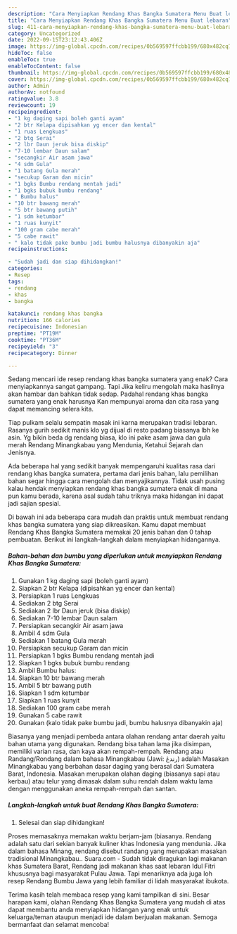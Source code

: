 ```yaml
---
description: "Cara Menyiapkan Rendang Khas Bangka Sumatera Menu Buat lebaran"
title: "Cara Menyiapkan Rendang Khas Bangka Sumatera Menu Buat lebaran"
slug: 411-cara-menyiapkan-rendang-khas-bangka-sumatera-menu-buat-lebaran
category: Uncategorized
date: 2022-09-15T23:12:43.406Z
image: https://img-global.cpcdn.com/recipes/0b569597ffcbb199/680x482cq70/rendang-khas-bangka-sumatera-foto-resep-utama.jpg
hideToc: false
enableToc: true
enableTocContent: false
thumbnail: https://img-global.cpcdn.com/recipes/0b569597ffcbb199/680x482cq70/rendang-khas-bangka-sumatera-foto-resep-utama.jpg
cover: https://img-global.cpcdn.com/recipes/0b569597ffcbb199/680x482cq70/rendang-khas-bangka-sumatera-foto-resep-utama.jpg
author: Admin
authorAv: notfound
ratingvalue: 3.8
reviewcount: 19
recipeingredient:
- "1 kg daging sapi boleh ganti ayam"
- "2 btr Kelapa dipisahkan yg encer dan kental"
- "1 ruas Lengkuas"
- "2 btg Serai"
- "2 lbr Daun jeruk bisa diskip"
- "7-10 lembar Daun salam"
- "secangkir Air asam jawa"
- "4 sdm Gula"
- "1 batang Gula merah"
- "secukup Garam dan micin"
- "1 bgks Bumbu rendang mentah jadi"
- "1 bgks bubuk bumbu rendang"
- " Bumbu halus"
- "10 btr bawang merah"
- "5 btr bawang putih"
- "1 sdm ketumbar"
- "1 ruas kunyit"
- "100 gram cabe merah"
- "5 cabe rawit"
- " kalo tidak pake bumbu jadi bumbu halusnya dibanyakin aja"
recipeinstructions:

- "Sudah jadi dan siap dihidangkan!"
categories:
- Resep
tags:
- rendang
- khas
- bangka

katakunci: rendang khas bangka 
nutrition: 166 calories
recipecuisine: Indonesian
preptime: "PT19M"
cooktime: "PT36M"
recipeyield: "3"
recipecategory: Dinner

---
```



Sedang mencari ide resep rendang khas bangka sumatera yang enak? Cara menyiapkannya sangat gampang. Tapi Jika keliru mengolah maka hasilnya akan hambar dan bahkan tidak sedap. Padahal rendang khas bangka sumatera yang enak harusnya Kan mempunyai aroma dan cita rasa yang dapat memancing selera kita.


Tiap pulkam selalu sempatin masak ini karna merupakan tradisi lebaran. Rasanya gurih sedikit manis klo yg dijual di resto padang biasanya lbh ke asin. Yg bikin beda dg rendang biasa, klo ini pake asam jawa dan gula merah Rendang Minangkabau yang Mendunia, Ketahui Sejarah dan Jenisnya.

Ada beberapa hal yang sedikit banyak mempengaruhi kualitas rasa dari rendang khas bangka sumatera, pertama dari jenis bahan, lalu pemilihan bahan segar hingga cara mengolah dan menyajikannya. Tidak usah pusing kalau hendak menyiapkan rendang khas bangka sumatera enak di mana pun kamu berada, karena asal sudah tahu triknya maka hidangan ini dapat jadi sajian spesial.


Di bawah ini ada beberapa cara mudah dan praktis untuk membuat rendang khas bangka sumatera yang siap dikreasikan. Kamu dapat membuat Rendang Khas Bangka Sumatera memakai 20 jenis bahan dan 0 tahap pembuatan. Berikut ini langkah-langkah dalam menyiapkan hidangannya.

<!--inarticleads1-->

##### Bahan-bahan dan bumbu yang diperlukan untuk menyiapkan Rendang Khas Bangka Sumatera:

1. Gunakan 1 kg daging sapi (boleh ganti ayam)
1. Siapkan 2 btr Kelapa (dipisahkan yg encer dan kental)
1. Persiapkan 1 ruas Lengkuas
1. Sediakan 2 btg Serai
1. Sediakan 2 lbr Daun jeruk (bisa diskip)
1. Sediakan 7-10 lembar Daun salam
1. Persiapkan secangkir Air asam jawa
1. Ambil 4 sdm Gula
1. Sediakan 1 batang Gula merah
1. Persiapkan secukup Garam dan micin
1. Persiapkan 1 bgks Bumbu rendang mentah jadi
1. Siapkan 1 bgks bubuk bumbu rendang
1. Ambil  Bumbu halus:
1. Siapkan 10 btr bawang merah
1. Ambil 5 btr bawang putih
1. Siapkan 1 sdm ketumbar
1. Siapkan 1 ruas kunyit
1. Sediakan 100 gram cabe merah
1. Gunakan 5 cabe rawit
1. Gunakan  (kalo tidak pake bumbu jadi, bumbu halusnya dibanyakin aja)


Biasanya yang menjadi pembeda antara olahan rendang antar daerah yaitu bahan utama yang digunakan. Rendang bisa tahan lama jika disimpan, memiliki varian rasa, dan kaya akan rempah-rempah. Rendang atau Randang/Rondang dalam bahasa Minangkabau (Jawi: رندڠ) adalah Masakan Minangkabau yang berbahan dasar daging yang berasal dari Sumatera Barat, Indonesia. Masakan merupakan olahan daging (biasanya sapi atau kerbau) atau telur yang dimasak dalam suhu rendah dalam waktu lama dengan menggunakan aneka rempah-rempah dan santan. 

<!--inarticleads2-->

##### Langkah-langkah untuk buat Rendang Khas Bangka Sumatera:


1. Selesai dan siap dihidangkan!

Proses memasaknya memakan waktu berjam-jam (biasanya. Rendang adalah satu dari sekian banyak kuliner khas Indonesia yang mendunia. Jika dalam bahasa Minang, rendang disebut randang yang merupakan masakan tradisional Minangkabau.. Suara.com - Sudah tidak diragukan lagi makanan khas Sumatera Barat, Rendang jadi makanan khas saat lebaran Idul Fitri khususnya bagi masyarakat Pulau Jawa. Tapi menariknya ada juga loh resep Rendang Bumbu Jawa yang lebih familiar di lidah masyarakat ibukota. 

Terima kasih telah membaca resep yang kami tampilkan di sini. Besar harapan kami, olahan Rendang Khas Bangka Sumatera yang mudah di atas dapat membantu anda menyiapkan hidangan yang enak untuk keluarga/teman ataupun menjadi ide dalam berjualan makanan. Semoga bermanfaat dan selamat mencoba!
